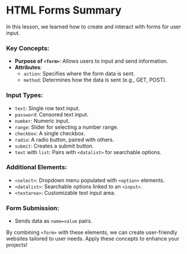 # HTML Forms Summary

In this lesson, we learned how to create and interact with forms for user input.

### Key Concepts:
- **Purpose of `<form>`**: Allows users to input and send information.
- **Attributes**:
  - `action`: Specifies where the form data is sent.
  - `method`: Determines how the data is sent (e.g., GET, POST).

### Input Types:
- `text`: Single row text input.
- `password`: Censored text input.
- `number`: Numeric input.
- `range`: Slider for selecting a number range.
- `checkbox`: A single checkbox.
- `radio`: A radio button, paired with others.
- `submit`: Creates a submit button.
- `text` with `list`: Pairs with `<datalist>` for searchable options.

### Additional Elements:
- `<select>`: Dropdown menu populated with `<option>` elements.
- `<datalist>`: Searchable options linked to an `<input>`.
- `<textarea>`: Customizable text input area.

### Form Submission:
- Sends data as `name=value` pairs.

By combining `<form>` with these elements, we can create user-friendly websites tailored to user needs. Apply these concepts to enhance your projects!
